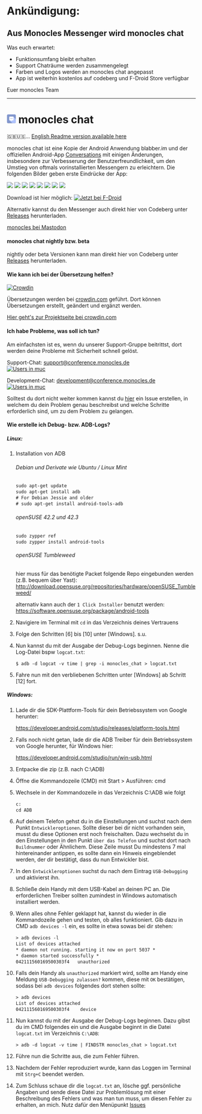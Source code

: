 # Ankündigung:

## Aus Monocles Messenger wird monocles chat


Was euch erwartet:
- Funktionsumfang bleibt erhalten
- Support Chaträume werden zusammengelegt
- Farben und Logos werden an monocles chat angepasst
- App ist weiterhin kostenlos auf codeberg und F-Droid Store verfügbar

Euer monocles Team

-----

# <img src="art/logo_android.png" width="24"> monocles chat

🇬🇧🇺🇸… [English Readme version available here](README-en.md)

monocles chat ist eine Kopie der Android Anwendung blabber.im und der offiziellen Android-App [Conversations](https://github.com/siacs/Conversations) mit einigen Änderungen, insbesondere zur Verbesserung der Benutzerfreundlichkeit, um den Umstieg von oftmals vorinstallierten Messengern zu erleichtern. Die folgenden Bilder geben erste Eindrücke der App:

<img src="https://codeberg.org/Arne/monocles_chat/raw/branch/master/fastlane/metadata/android/en-US/phoneScreenshots/00.png" width="200" /> <img src="https://codeberg.org/Arne/monocles_chat/raw/branch/master/fastlane/metadata/android/en-US/phoneScreenshots/01.png" width="200" /> <img src="https://codeberg.org/Arne/monocles_chat/raw/branch/master/fastlane/metadata/android/en-US/phoneScreenshots/02.png" width="200" /> <img src="https://codeberg.org/Arne/monocles_chat/raw/branch/master/fastlane/metadata/android/en-US/phoneScreenshots/03.png" width="200" /> <img src="https://codeberg.org/Arne/monocles_chat/raw/branch/master/fastlane/metadata/android/en-US/phoneScreenshots/04.png" width="200" /> <img src="https://codeberg.org/Arne/monocles_chat/raw/branch/master/fastlane/metadata/android/en-US/phoneScreenshots/05.png" width="200" /> <img src="https://codeberg.org/Arne/monocles_chat/raw/branch/master/fastlane/metadata/android/en-US/phoneScreenshots/06.png" width="200" /> <img src="https://codeberg.org/Arne/monocles_chat/raw/branch/master/fastlane/metadata/android/en-US/phoneScreenshots/07.png" width="200" />

Download ist hier möglich:
<a href="https://f-droid.org/app/de.monocles.chat"><img src="https://f-droid.org/badge/get-it-on-de.png" alt="Jetzt bei F-Droid" height="100"></a>

Alternativ kannst du den Messenger auch direkt hier von Codeberg unter [Releases](https://codeberg.org/Arne/monocles_chat/releases/latest) herunterladen.

<a rel="me" href="https://monocles.social/@monocles">monocles bei Mastodon</a> 

#### monocles chat nightly bzw. beta

nightly oder beta Versionen kann man direkt hier von Codeberg unter [Releases](https://codeberg.org/Arne/monocles_chat/releases/latest) herunterladen.

#### Wie kann ich bei der Übersetzung helfen?
[![Crowdin](https://d322cqt584bo4o.cloudfront.net/pix-art-messenger/localized.svg)](https://crowdin.com/project/pix-art-messenger)

Übersetzungen werden bei [crowdin.com](https://crowdin.com/project/pix-art-messenger) geführt. Dort können Übersetzungen erstellt, geändert und ergänzt werden.

[Hier geht's zur Projektseite bei crowdin.com](https://crowdin.com/project/pix-art-messenger/invite?d=75l6j4k6k6k523f4j4m4e473u663d3m4p4t4q4)

#### Ich habe Probleme, was soll ich tun?
Am einfachsten ist es, wenn du unserer Support-Gruppe beitrittst, dort werden deine Probleme mit Sicherheit schnell gelöst. 

Support-Chat: [support@conference.monocles.de](https://interact.monocles.de)     
[![Users in muc](https://inverse.chat/badge.svg?room=support@conference.monocles.de)](https://interact.monocles.de/)

Development-Chat:  [development@conference.monocles.de](https://interact.monocles.de)     
[![Users in muc](https://inverse.chat/badge.svg?room=development@conference.monocles.de)](https://interact.monocles.de/)


Solltest du dort nicht weiter kommen kannst du [hier](https://codeberg.org/Arne/monocles_chat/issues) ein Issue erstellen, in welchem du dein Problem genau beschreibst und welche Schritte erforderlich sind, um zu dem Problem zu gelangen. 

#### Wie erstelle ich Debug- bzw. ADB-Logs?

##### Linux:

1. Installation von ADB
    ###### Debian und Derivate wie Ubuntu / Linux Mint
    ```
    sudo apt-get update
    sudo apt-get install adb
    # For Debian Jessie and older
    # sudo apt-get install android-tools-adb
    ```
    ###### openSUSE 42.2 und 42.3
    ```
    sudo zypper ref
    sudo zypper install android-tools
    ```
    ###### openSUSE Tumbleweed
    hier muss für das benötigte Packet folgende Repo eingebunden werden (z.B. bequem über Yast):
    http://download.opensuse.org/repositories/hardware/openSUSE_Tumbleweed/
    
    alternativ kann auch der `1 Click Installer` benutzt werden:    
    https://software.opensuse.org/package/android-tools
    
2. Navigiere im Terminal mit `cd` in das Verzeichnis deines Vertrauens
3. Folge den Schritten [6] bis [10] unter [Windows]. s.u.
4. Nun kannst du mit der Ausgabe der Debug-Logs beginnen. Nenne die Log-Datei bspw `logcat.txt`:
   ```
   $ adb -d logcat -v time | grep -i monocles_chat > logcat.txt
   ```
5. Fahre nun mit den verbliebenen Schritten unter [Windows] ab Schritt [12] fort.

##### Windows:

1. Lade dir die SDK-Plattform-Tools für dein Betriebssystem von Google herunter:
    
    https://developer.android.com/studio/releases/platform-tools.html    
2. Falls noch nicht getan, lade dir die ADB Treiber für dein Betriebssystem von Google herunter, für Windows hier:
    
    https://developer.android.com/studio/run/win-usb.html
3. Entpacke die zip (z.B. nach C:\ADB\)
4. Öffne die Kommandozeile (CMD) mit Start > Ausführen: cmd
5. Wechsele in der Kommandozeile in das Verzeichnis C:\ADB wie folgt 
    ```
    c:
    cd ADB
    ``` 
6. Auf deinem Telefon gehst du in die Einstellungen und suchst nach dem Punkt `Entwickleroptionen`. Sollte dieser bei dir nicht vorhanden sein, musst du diese Optionen erst noch freischalten. Dazu wechselst du in den Einstellungen in den Punkt `über das Telefon` und suchst dort nach `Buildnummer` oder Ähnlichem. Diese Zeile musst Du mindestens 7 mal hintereinander antippen, es sollte dann ein Hinweis eingeblendet werden, der dir bestätigt, dass du nun Entwickler bist.
7. In den `Entwickleroptionen` suchst du nach dem Eintrag `USB-Debugging` und aktivierst ihn.
8. Schließe dein Handy mit dem USB-Kabel an deinen PC an. Die erforderlichen Treiber sollten zumindest in Windows automatisch installiert werden.
9. Wenn alles ohne Fehler geklappt hat, kannst du wieder in die Kommandozeile gehen und testen, ob alles funktioniert. Gib dazu in CMD `adb devices -l` ein, es sollte in etwa sowas bei dir stehen:
    ```
    > adb devices -l
    List of devices attached
    * daemon not running. starting it now on port 5037 *
    * daemon started successfully *
    042111560169500303f4   unauthorized
    ```
10. Falls dein Handy als `unauthorized` markiert wird, sollte am Handy eine Meldung `USB-Debugging zulassen?` kommen, diese mit `OK` bestätigen, sodass bei `adb devices` folgendes dort stehen sollte:
    ```
    > adb devices
    List of devices attached 
    042111560169500303f4    device
    ```   
11. Nun kannst du mit der Ausgabe der Debug-Logs beginnen. Dazu gibst du im CMD folgendes ein und die Ausgabe beginnt in die Datei `logcat.txt` im Verzeichnis `C:\ADB`:
    ```
    > adb -d logcat -v time | FINDSTR monocles_chat > logcat.txt
    ``` 
12. Führe nun die Schritte aus, die zum Fehler führen.

13. Nachdem der Fehler reproduziert wurde, kann das Loggen im Terminal mit `Strg+C` beendet werden.

14. Zum Schluss schaue dir die `logcat.txt` an, lösche ggf. persönliche Angaben und sende diese Datei zur Problemlösung mit einer Beschreibung des Fehlers und was man tun muss, um diesen Fehler zu erhalten, an mich. Nutz dafür den Menüpunkt [Issues](https://codeberg.org/Arne/monocles_chat/issues)
